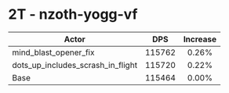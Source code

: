 # 2T - nzoth-yogg-vf
| Actor | DPS | Increase |
|---|:---:|:---:|
|mind_blast_opener_fix|115762|0.26%|
|dots_up_includes_scrash_in_flight|115720|0.22%|
|Base|115464|0.00%|
